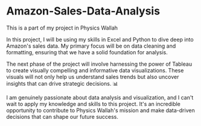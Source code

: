 # Amazon-Sales-Data-Analysis
This is a part of my project in Physics Wallah

In this project, I will be using my skills in Excel and Python to dive deep into Amazon's sales data. My primary focus will be on data cleaning and formatting, ensuring that we have a solid foundation for analysis.

The next phase of the project will involve harnessing the power of Tableau to create visually compelling and informative data visualizations. These visuals will not only help us understand sales trends but also uncover insights that can drive strategic decisions. 📊

I am genuinely passionate about data analysis and visualization, and I can't wait to apply my knowledge and skills to this project. It's an incredible opportunity to contribute to Physics Wallah's mission and make data-driven decisions that can shape our future success.

